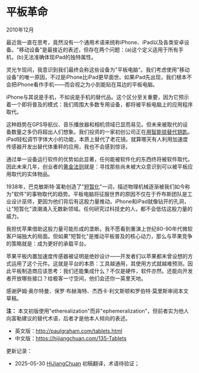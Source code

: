 


# 平板革命

2010年12月

最近我一直在思考，竟然没有一个通用术语来统称iPhone、iPad以及各类安卓设备。"移动设备"是最接近的表述，但存在两个问题：(a)这个定义适用于所有手机，(b)无法准确体现iPad的独特属性。

灵光乍现间，我意识到我们最终会称这些设备为"平板电脑"。我们考虑使用"移动设备"的唯一原因，不过是iPhone比iPad更早面世。如果iPad先出现，我们根本不会把iPhone看作手机——而会视之为小到能贴在耳边的平板电脑。

iPhone与其说是手机，不如说是手机的替代品。这个区分至关重要，因为它预示着一个即将普及的模式：我们周围大多数专用设备，都将被平板电脑上的应用程序取代。

这种趋势在GPS导航仪、音乐播放器和相机领域已显而易见。但未来被取代的设备数量之多仍将超出人们想象。我们投资的一家初创公司正在[用智能锁替代钥匙](http://lockitron.com/)。iPad轻松调节字体大小的功能，本质上替代了老花镜。就算哪天有人利用加速度传感器开发出替代体重秤的应用，我也不会感到惊讶。

通过单一设备运行软件的优势如此显著，任何能被软件化的东西终将被软件取代。因此未来几年，创业者的[黄金法则](http://ycombinator.com/rfs8.html)就是：寻找那些尚未被大众意识到可以被平板应用取代的实体物品。

1938年，巴克敏斯特·富勒创造了"[短暂化](http://en.wikipedia.org/wiki/Ephemeralization)"一词，描述物理机械逐渐被我们如今称为"软件"的事物取代的趋势。平板电脑将征服世界的原因不仅在于乔布斯团队是工业设计巫师，更因为他们背后有这股力量推动。iPhone和iPad就像钻开的孔洞，让"短暂化"浪潮涌入无数新领域。任何研究过科技史的人，都不会低估这股力量的威力。

我担忧苹果借助这股力量可能形成的垄断。我不愿看到重演上世纪80-90年代微软客户端独大的局面。但如果"短暂化"是推动平板普及的核心动力，那么与苹果竞争的策略就是：成为更好的承载平台。

苹果平板内置加速度传感器被证明是绝妙设计——开发者们以苹果都未曾设想的方式运用了这个元件。这就是平台的本质：工具越通用，其使用方式就越难预测。因此平板制造商应该思考：我们还能集成什么？不仅是硬件，软件亦然。还能向开发者开放哪些接口？给极客一寸空间，他们会还你一英里天地。

感谢萨姆·奥尔特曼、保罗·布赫海特、杰西卡·利文斯顿和罗伯特·莫里斯审阅本文草稿。

**注：** 本文初版使用"etherealization"而非"ephemeralization"，但前者实为他人向富勒建议的替代术语，后者才是他本人倾向的表述。

- 英文版：http://paulgraham.com/tablets.html
- 中文版：https://hijiangchuan.com/135-Tablets



更新记录：
- 2025-05-30 [HiJiangChuan](https://hijiangchuan.com) 初稿翻译，术语待验证；
